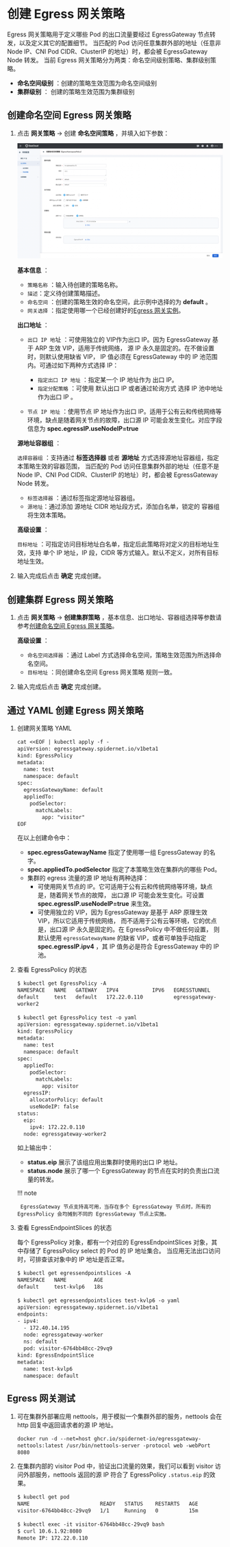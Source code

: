# 创建 Egress 网关策略

Egress 网关策略用于定义哪些 Pod 的出口流量要经过 EgressGateway 节点转发，以及定义其它的配置细节。
当匹配的 Pod 访问任意集群外部的地址（任意非 Node IP、CNI Pod CIDR、ClusterIP 的地址）时，都会被 EgressGateway Node 转发。
当前 Egress 网关策略分为两类：命名空间级别策略、集群级别策略。

- __命名空间级别__ ：创建的策略生效范围为命名空间级别
- __集群级别__ ： 创建的策略生效范围为集群级别

## 创建命名空间 Egress 网关策略

1. 点击 __网关策略__ -> 创建 __命名空间策略__ ，并填入如下参数：

    ![egresspolicy-create-1](../../images/egresspolicy-create-1.jpg)

    **基本信息** ：
    
    * `策略名称` ：输入待创建的策略名称。
    * `描述`：定义待创建策略描述。
    * `命名空间` ：创建的策略生效的命名空间，此示例中选择的为 __default__ 。
    * `网关选择` ：指定使用哪一个已经创建好的[Egress 网关实例](../egressgateway/create_eg.md)。

    **出口地址** ：

    * `出口 IP 地`址 ：可使用独立的 VIP作为出口 IP。因为 EgressGateway 基于 ARP 生效 VIP，适用于传统网络，
      源 IP 永久是固定的。在不做设置时，则默认使用缺省 VIP， IP 值必须在 EgressGateway 中的 IP 池范围内。可通过如下两种方式选择 IP：
        * `指定出口 IP 地址` ：指定某一个 IP 地址作为 出口 IP。
        * `指定分配策略` ：可使用 默认出口 IP 或者通过轮询方式 选择 IP 池中地址作为出口 IP 。
      
    * `节点 IP 地址` ：使用节点 IP 地址作为出口 IP。适用于公有云和传统网络等环境，缺点是随着网关节点的故障，出口源 IP 可能会发生变化。对应字段信息为 __spec.egressIP.useNodeIP=true__

    **源地址容器组** ：

    `选择容器组` ：支持通过 __标签选择器__ 或者 __源地址__ 方式选择源地址容器组，指定本策略生效的容器范围，
    当匹配的 Pod 访问任意集群外部的地址（任意不是 Node IP、CNI Pod CIDR、ClusterIP 的地址）时，都会被 EgressGateway Node 转发。
      * `标签选择器` ：通过标签指定源地址容器组。
      * `源地址`：通过添加 源地址 CIDR 地址段方式，添加白名单，锁定的 容器组将生效本策略。

    **高级设置** ：

    `目标地址` ：可指定访问目标地址白名单，指定后此策略将对定义的目标地址生效，支持 单个 IP 地址，IP 段，CIDR 等方式输入。默认不定义，对所有目标地址生效。

2. 输入完成后点击 **确定** 完成创建。

## 创建集群 Egress 网关策略

1. 点击 __网关策略__ -> __创建集群策略__ ，基本信息、出口地址、容器组选择等参数请参考[创建命名空间 Egress 网关策略](#egress_1)。
    
    **高级设置** ：
    
    * `命名空间选择器` ：通过 Label 方式选择命名空间，策略生效范围为所选择命名空间。
    * `目标地址` ：同创建命名空间 Egress 网关策略 规则一致。
    
2. 输入完成后点击 **确定** 完成创建。

## 通过 YAML 创建 Egress 网关策略

1. 创建网关策略 YAML

    ```shell
    cat <<EOF | kubectl apply -f -
    apiVersion: egressgateway.spidernet.io/v1beta1
    kind: EgressPolicy
    metadata:
      name: test
      namespace: default
    spec:
      egressGatewayName: default
      appliedTo:
        podSelector:
          matchLabels:
            app: "visitor"
    EOF
    ```

    在以上创建命令中：

    * __spec.egressGatewayName__ 指定了使用哪一组 EgressGateway 的名字。
    * __spec.appliedTo.podSelector__ 指定了本策略生效在集群内的哪些 Pod。
    * 集群的 egress 流量的源 IP 地址有两种选择：
        * 可使用网关节点的 IP。它可适用于公有云和传统网络等环境，缺点是，随着网关节点的故障，
          出口源 IP 可能会发生变化。可设置 __spec.egressIP.useNodeIP=true__ 来生效。
        * 可使用独立的 VIP，因为 EgressGateway 是基于 ARP 原理生效 VIP，所以它适用于传统网络，
          而不适用于公有云等环境，它的优点是，出口源 IP 永久是固定的。在 EgressPolicy 中不做任何设置，
          则默认使用 `egressGatewayName` 的缺省 VIP，或者可单独手动指定 __spec.egressIP.ipv4__ ，其 IP 值务必是符合 EgressGateway 中的 IP 池。

2. 查看 EgressPolicy 的状态

    ```shell
    $ kubectl get EgressPolicy -A
    NAMESPACE   NAME   GATEWAY   IPV4           IPV6   EGRESSTUNNEL
    default     test   default   172.22.0.110          egressgateway-worker2
     
    $ kubectl get EgressPolicy test -o yaml
    apiVersion: egressgateway.spidernet.io/v1beta1
    kind: EgressPolicy
    metadata:
      name: test
      namespace: default
    spec:
      appliedTo:
        podSelector:
          matchLabels:
            app: visitor
      egressIP:
        allocatorPolicy: default
        useNodeIP: false
    status:
      eip:
        ipv4: 172.22.0.110
      node: egressgateway-worker2
    ```

    如上输出中：

    * __status.eip__ 展示了该组应用出集群时使用的出口 IP 地址。
    * __status.node__ 展示了哪一个 EgressGateway 的节点在实时的负责出口流量的转发。
    
    !!! note
    
        EgressGateway 节点支持高可用，当存在多个 EgressGateway 节点时，所有的 EgressPolicy 会均摊到不同的 EgressGateway 节点上实施。

3.  查看 EgressEndpointSlices 的状态

    每个 EgressPolicy 对象，都有一个对应的 EgressEndpointSlices 对象，其中存储了 EgressPolicy select 的 Pod 的 IP 地址集合。
    当应用无法出口访问时，可排查该对象中的 IP 地址是否正常。

    ```shell
    $ kubectl get egressendpointslices -A
    NAMESPACE   NAME         AGE
    default     test-kvlp6   18s
    
    $ kubectl get egressendpointslices test-kvlp6 -o yaml
    apiVersion: egressgateway.spidernet.io/v1beta1
    endpoints:
    - ipv4:
      - 172.40.14.195
      node: egressgateway-worker
      ns: default
      pod: visitor-6764bb48cc-29vq9
    kind: EgressEndpointSlice
    metadata:
      name: test-kvlp6
      namespace: default
    ```

## Egress 网关测试

1. 可在集群外部署应用 nettools，用于模拟一个集群外部的服务，nettools 会在 http 回复中返回请求者的源 IP 地址。

    ```shell
    docker run -d --net=host ghcr.io/spidernet-io/egressgateway-nettools:latest /usr/bin/nettools-server -protocol web -webPort 8080
    ```

2. 在集群内部的 visitor Pod 中，验证出口流量的效果，我们可以看到 visitor 访问外部服务，nettools 返回的源 IP 符合了 EgressPolicy `.status.eip` 的效果。

    ```shell
    $ kubectl get pod
    NAME                       READY   STATUS    RESTARTS   AGE
    visitor-6764bb48cc-29vq9   1/1     Running   0          15m
    
    $ kubectl exec -it visitor-6764bb48cc-29vq9 bash
    $ curl 10.6.1.92:8080
    Remote IP: 172.22.0.110
    ```
